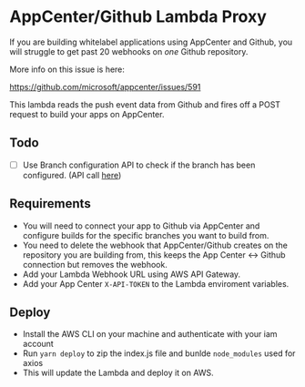 # AppCenter/Github Lambda Proxy

If you are building whitelabel applications using AppCenter and Github, you will struggle to get past 20 webhooks on _one_ Github repository.

More info on this issue is here: 

https://github.com/microsoft/appcenter/issues/591

This lambda reads the push event data from Github and fires off a POST request to build your apps on AppCenter.

## Todo

- [ ] Use Branch configuration API to check if the branch has been configured. (API call [here](https://openapi.appcenter.ms/#/build/branchConfigurations_get))

## Requirements

- You will need to connect your app to Github via AppCenter and configure builds for the specific branches you want to build from.
- You need to delete the webhook that AppCenter/Github creates on the repository you are building from, this keeps the App Center <-> Github connection but removes the webhook.
- Add your Lambda Webhook URL using AWS API Gateway.
- Add your App Center `X-API-TOKEN` to the Lambda enviroment variables.

## Deploy

- Install the AWS CLI on your machine and authenticate with your iam account
- Run `yarn deploy` to zip the index.js file and bunlde `node_modules` used for axios
- This will update the Lambda and deploy it on AWS.
